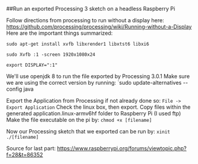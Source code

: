 ##Run an exported Processing 3 sketch on a headless Raspberry Pi

Follow directions from processing to run without a display here: https://github.com/processing/processing/wiki/Running-without-a-Display
Here are the important things summarized:

`sudo apt-get install xvfb libxrender1 libxtst6 libxi6`

`sudo Xvfb :1 -screen 1920x1080x24`

`export DISPLAY=":1"`

We'll use openjdk 8 to run the file exported by Processing 3.0.1
Make sure we are using the correct version by running:
`sudo update-alternatives --config java

Export the Application from Processing if not already done so:
`File -> Export Application`
Check the linux box, then export.
Copy files within the generated application.linux-armv6hf folder to Raspberry Pi (I used ftp)
Make the file executable on the pi by:
`chmod +x [filename]`

Now our Processing sketch that we exported can be run by:
`xinit ./[filename]`

Source for last part: https://www.raspberrypi.org/forums/viewtopic.php?f=28&t=86352

